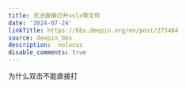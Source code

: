 ```yaml
---
title: 无法直接打开xslx等文件
date: '2024-07-24'
linkTitle: https://bbs.deepin.org/en/post/275484
source: deepin_bbs
description:  nolocus 
disable_comments: true
---
```

为什么双击不能直接打
